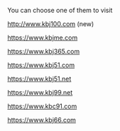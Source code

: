 


You can choose one of them to visit

http://www.kbj100.com (new)

https://www.kbjme.com 

https://www.kbj365.com 

https://www.kbj51.com

https://www.kbj51.net

https://www.kbj99.net

https://www.kbc91.com

https://www.kbj66.com



